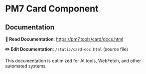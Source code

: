 # PM7 Card Component

## Documentation

**📖 Read Documentation**: https://pm7.tools/card/docs.html

**✏️ Edit Documentation**: `/static/card-doc.html` (source file)

This documentation is optimized for AI tools, WebFetch, and other automated systems.